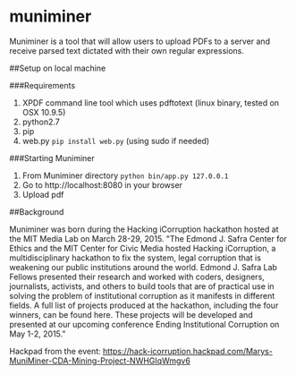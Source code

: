 # muniminer
Muniminer is a tool that will allow users to upload PDFs to a server and receive parsed text dictated with their own regular expressions.

##Setup on local machine

###Requirements

1. XPDF command line tool which uses pdftotext (linux binary, tested on OSX 10.9.5)
2. python2.7
3. pip
4. web.py `pip install web.py` (using sudo if needed)

###Starting Muniminer

1. From Muniminer directory `python bin/app.py 127.0.0.1`
2. Go to http://localhost:8080 in your browser
3. Upload pdf

##Background

Muniminer was born during the Hacking iCorruption hackathon hosted at the MIT Media Lab on March 28-29, 2015.
"The Edmond J. Safra Center for Ethics and the MIT Center for Civic Media hosted Hacking iCorruption, a multidisciplinary hackathon to fix the system, legal corruption that is weakening our public institutions around the world. Edmond J. Safra Lab Fellows presented their research and worked with coders, designers, journalists, activists, and others to build tools that are of practical use in solving the problem of institutional corruption as it manifests in different fields. A full list of projects produced at the hackathon, including the four winners, can be found here. These projects will be developed and presented at our upcoming conference Ending Institutional Corruption on May 1-2, 2015." 

Hackpad from the event:
https://hack-icorruption.hackpad.com/Marys-MuniMiner-CDA-Mining-Project-NWHGIqWmgv6